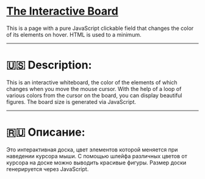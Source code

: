 # [**The Interactive Board**](https://kacivan.github.io/Interactive-Board/)
This is a page with a pure JavaScript clickable field that changes the color of its elements on hover. HTML is used to a minimum.
____
# 🇺🇸 **Description:**
This is an interactive whiteboard, the color of the elements of which changes when you move the mouse cursor. With the help of a loop of various colors from the cursor on the board, you can display beautiful figures. The board size is generated via JavaScript.
____
# 🇷🇺 **Описание:**
Это интерактивная доска, цвет элементов которой меняется при наведении курсора мыши. С помощью шлейфа различных цветов от курсора на доске можно выводить красивые фигуры. Размер доски генерируется через JavaScript.

